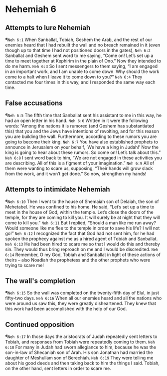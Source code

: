# Nehemiah 6

## Attempts to lure Nehemiah
¶`Neh 6:1` When Sanballat, Tobiah, Geshem the Arab, and the rest of our enemies heard that I had rebuilt the wall and no breach remained in it (even though up to that time I had not positioned doors in the gates),
`Neh 6:2` Sanballat and Geshem sent word to me saying, “Come on! Let’s set up a time to meet together at Kephirim in the plain of Ono.” Now they intended to do me harm.
`Neh 6:3` So I sent messengers to them saying, “I am engaged in an important work, and I am unable to come down. Why should the work come to a halt when I leave it to come down to you?”
`Neh 6:4` They contacted me four times in this way, and I responded the same way each time.

## False accusations
¶`Neh 6:5` The fifth time that Sanballat sent his assistant to me in this way, he had an open letter in his hand.
`Neh 6:6` Written in it were the following words: “Among the nations it is rumored (and Geshem has substantiated this) that you and the Jews have intentions of revolting, and for this reason you are building the wall. Furthermore, according to these rumors you are going to become their king.
`Neh 6:7` You have also established prophets to announce in Jerusalem on your behalf, ‘We have a king in Judah!’ Now the king is going to hear about these rumors. So come on! Let’s talk about this.”
`Neh 6:8` I sent word back to him, “We are not engaged in these activities you are describing. All of this is a figment of your imagination.”
`Neh 6:9` All of them were wanting to scare us, supposing, “Their hands will grow slack from the work, and it won’t get done.” So now, strengthen my hands!

## Attempts to intimidate Nehemiah
¶`Neh 6:10` Then I went to the house of Shemaiah son of Delaiah, the son of Mehetabel. He was confined to his home. He said, “Let’s set up a time to meet in the house of God, within the temple. Let’s close the doors of the temple, for they are coming to kill you. It will surely be at night that they will come to kill you.”
`Neh 6:11` But I replied, “Should a man like me run away? Would someone like me flee to the temple in order to save his life? I will not go!”
`Neh 6:12` I recognized the fact that God had not sent him, for he had spoken the prophecy against me as a hired agent of Tobiah and Sanballat.
`Neh 6:13` He had been hired to scare me so that I would do this and thereby sin. They would thus bring reproach on me and I would be discredited.
`Neh 6:14` Remember, O my God, Tobiah and Sanballat in light of these actions of theirs – also Noadiah the prophetess and the other prophets who were trying to scare me!

## The wall's completion
¶`Neh 6:15` So the wall was completed on the twenty-fifth day of Elul, in just fifty-two days.
`Neh 6:16` When all our enemies heard and all the nations who were around us saw this, they were greatly disheartened. They knew that this work had been accomplished with the help of our God.

## Continued opposition
¶`Neh 6:17` In those days the aristocrats of Judah repeatedly sent letters to Tobiah, and responses from Tobiah were repeatedly coming to them.
`Neh 6:18` For many in Judah had sworn allegiance to him, because he was the son-in-law of Shecaniah son of Arah. His son Jonathan had married the daughter of Meshullam son of Berechiah.
`Neh 6:19` They were telling me about his good deeds and then taking back to him the things I said. Tobiah, on the other hand, sent letters in order to scare me.
